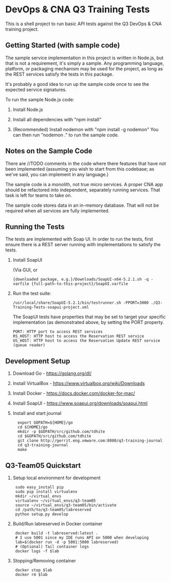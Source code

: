 DevOps & CNA Q3 Training Tests
==============================

This is a shell project to run basic API tests against the Q3 DevOps & CNA
training project.

Getting Started (with sample code)
----------------------------------

The sample service implementation in this project is written in Node.js, but
that is not a requirement, it's simply a sample.  Any programming language,
platform, or packaging mechanism may be used for the project, as long as the
REST services satisfy the tests in this package.

It's probably a good idea to run up the sample code once to see the expected service signatures.

To run the sample Node.js code:

1. Install Node.js

2. Install all dependencies with "npm install"

3. (Recommended) Install nodemon with "npm install -g nodemon"
You can then run "nodemon ." to run the sample code.

Notes on the Sample Code
------------------------

There are //TODO comments in the code where there features that have not been 
implemented (assuming you wish to start from this codebase; as we've said, you 
can implement in any language.)

The sample code is a monolith, not true micro services.  A proper CNA app should
be refactored into independent, separately running services. That task is left
for teams to take on.

The sample code stores data in an in-memory database.  That will not be required
when all services are fully implemented.

Running the Tests
-----------------

The tests are implemented with Soap UI.  In order to run the tests, first ensure
there is a REST server running with implementations to satisfy the tests.

1. Install SoapUI

   (Via GUI, or
   ```
   {downloaded package, e.g.}/Downloads/SoapUI-x64-5.2.1.sh -q -varfile {full-path-to-this-project}/SoapUI.varfile
   ```

2. Run the test suite:

   ```
   /usr/local/share/SoapUI-5.2.1/bin/testrunner.sh -PPORT=3000 ./Q3-Training-Tests-soapui-project.xml
   ```

   The SoapUI tests have properties that may be set to target your specific 
   implementation (as demonstrated above, by setting the PORT property.

   ```
   PORT: HTTP port to access REST services
   RS_HOST: HTTP host to access the Reservation REST service
   US_HOST: HTTP host to access the Reservation Update REST service (queue reader)
   ```

Development Setup
-----------------

1. Download Go - https://golang.org/dl/
2. Install VirtualBox - https://www.virtualbox.org/wiki/Downloads
3. Install Docker - https://docs.docker.com/docker-for-mac/
4. Install SoapUI - https://www.soapui.org/downloads/soapui.html
4. Install and start journal

         export GOPATH=${HOME}/go
         cd ${HOME}/go
         mkdir -p $GOPATH/src/github.com/tdhite
         cd $GOPATH/src/github.com/tdhite
         git clone http://gerrit.eng.vmware.com:8080/q3-training-journal
         cd q3-training-journal
         make

Q3-Team05 Quickstart
--------------------

1. Setup local environment for development

		sudo easy_install pip
		sudo pip install virtualenv
		mkdir ~/virtual_envs
		virtualenv ~/virtual_envs/q3-team05
		source ~/virtual_envs/q3-team05/bin/activate
		cd /path/to/q3-team05/labreserved
		python setup.py develop

2. Build/Run labreserved in Docker container

		docker build -t labreserved:latest .
		# I use 5001 since my IDE runs API on 5000 when developing
		lab=$(docker run -d -p 5001:5000 labreserved)
		# (Optional) Tail container logs
		docker logs -f $lab

3. Stopping/Removing container

		docker stop $lab
		docker rm $lab


